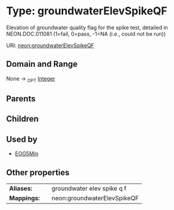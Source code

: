 
# Type: groundwaterElevSpikeQF


Elevation of groundwater quality flag for the spike test, detailed in NEON.DOC.011081 (1=fail, 0=pass, -1=NA (i.e., could not be run))

URI: [neon:groundwaterElevSpikeQF](https://data.neonscience.org/groundwaterElevSpikeQF)


## Domain and Range

None ->  <sub>OPT</sub> [Integer](types/Integer.md)

## Parents


## Children


## Used by

 * [EOG5Min](EOG5Min.md)

## Other properties

|  |  |  |
| --- | --- | --- |
| **Aliases:** | | groundwater elev spike q f |
| **Mappings:** | | neon:groundwaterElevSpikeQF |

